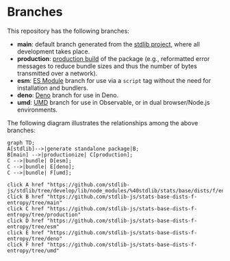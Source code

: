 <!--

@license Apache-2.0

Copyright (c) 2022 The Stdlib Authors.

Licensed under the Apache License, Version 2.0 (the "License");
you may not use this file except in compliance with the License.
You may obtain a copy of the License at

    http://www.apache.org/licenses/LICENSE-2.0

Unless required by applicable law or agreed to in writing, software
distributed under the License is distributed on an "AS IS" BASIS,
WITHOUT WARRANTIES OR CONDITIONS OF ANY KIND, either express or implied.
See the License for the specific language governing permissions and
limitations under the License.

-->

# Branches

This repository has the following branches:

-   **main**: default branch generated from the [stdlib project][stdlib-url], where all development takes place.
-   **production**: [production build][production-url] of the package (e.g., reformatted error messages to reduce bundle sizes and thus the number of bytes transmitted over a network).
-   **esm**: [ES Module][esm-url] branch for use via a `script` tag without the need for installation and bundlers.
-   **deno**: [Deno][deno-url] branch for use in Deno.
-   **umd**: [UMD][umd-url] branch for use in Observable, or in dual browser/Node.js environments.

The following diagram illustrates the relationships among the above branches:

```mermaid
graph TD;
A[stdlib]-->|generate standalone package|B;
B[main] -->|productionize| C[production];
C -->|bundle| D[esm];
C -->|bundle| E[deno];
C -->|bundle| F[umd];

click A href "https://github.com/stdlib-js/stdlib/tree/develop/lib/node_modules/%40stdlib/stats/base/dists/f/entropy"
click B href "https://github.com/stdlib-js/stats-base-dists-f-entropy/tree/main"
click C href "https://github.com/stdlib-js/stats-base-dists-f-entropy/tree/production"
click D href "https://github.com/stdlib-js/stats-base-dists-f-entropy/tree/esm"
click E href "https://github.com/stdlib-js/stats-base-dists-f-entropy/tree/deno"
click F href "https://github.com/stdlib-js/stats-base-dists-f-entropy/tree/umd"
```

[stdlib-url]: https://github.com/stdlib-js/stdlib/tree/develop/lib/node_modules/%40stdlib/stats/base/dists/f/entropy
[production-url]: https://github.com/stdlib-js/stats-base-dists-f-entropy/tree/production
[deno-url]: https://github.com/stdlib-js/stats-base-dists-f-entropy/tree/deno
[umd-url]: https://github.com/stdlib-js/stats-base-dists-f-entropy/tree/umd
[esm-url]: https://github.com/stdlib-js/stats-base-dists-f-entropy/tree/esm